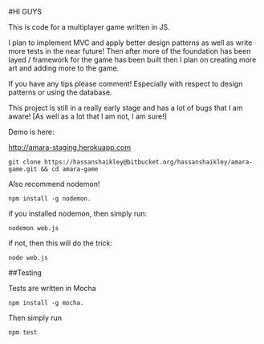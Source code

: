 #HI GUYS

This is code for a multiplayer game written in JS. 

I plan to implement MVC and apply better design patterns as well as write more tests in the near future! Then after more of the foundation has been layed / framework for the game has been built then I plan on creating more art and adding more to the game.

If you have any tips please comment! Especially with respect to design patterns or using the database.

This project is still in a really early stage and has a lot of bugs that I am aware! [As well as a lot that I am not, I am sure!]

Demo is here:

http://amara-staging.herokuapp.com 

    git clone https://hassanshaikley@bitbucket.org/hassanshaikley/amara-game.git && cd amara-game

Also recommend nodemon!

    npm install -g nodemon.

if you installed nodemon, then simply run:

    nodemon web.js

if not, then this will do the trick:

    node web.js

##Testing

Tests are written in Mocha

    npm install -g mocha.

Then simply run

    npm test
